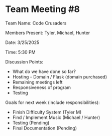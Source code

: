 # Team Meeting #8

Team Name: Code Crusaders

Members Present: Tyler, Michael, Hunter

Date: 3/25/2025

Time: 5:30 PM

Discussion Points:

* What do we have done so far?
* Hosting - Domain / Flask (domain purchased)
* Remaining meetings left
* Responsiveness of program
* Testing

Goals for next week (include responsibilities):

* Finish Difficulty System (Tyler M)
* Find / Implement Music (Michael / Hunter)
* Testing (Pending)
* Final Documentation (Pending)